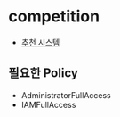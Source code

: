 # competition

- [추천 시스템](recommendation-system/)

## 필요한 Policy

- AdministratorFullAccess
- IAMFullAccess
